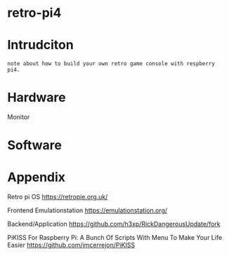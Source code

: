 # retro-pi4


# Intrudciton

    note about how to build your own retro game console with respberry pi4.

# Hardware

Monitor 




# Software
 
    
# Appendix
Retro pi OS
https://retropie.org.uk/

Frontend Emulationstation 
https://emulationstation.org/

Backend/Application
https://github.com/h3xp/RickDangerousUpdate/fork

PiKISS For Raspberry Pi: A Bunch Of Scripts With Menu To Make Your Life Easier
https://github.com/jmcerrejon/PiKISS
